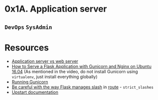# 0x1A. Application server
## `DevOps` `SysAdmin`

# Resources
* [Application server vs web server](https://www.nginx.com/resources/glossary/application-server-vs-web-server/)
* [How to Serve a Flask Application with Gunicorn and Nginx on Ubuntu 16.04](https://www.digitalocean.com/community/tutorials/how-to-serve-flask-applications-with-gunicorn-and-nginx-on-ubuntu-16-04) (As mentioned in the video, do not install Gunicorn using `virtualenv`, just install everything globally)
* [Running Gunicorn](https://docs.gunicorn.org/en/latest/run.html)
* [Be careful with the way Flask manages slash](https://werkzeug.palletsprojects.com/en/3.0.x/en/0.14.x/routing/) in [route](https://flask.palletsprojects.com/en/3.0.x/en/1.0.x/api/#flask.Flask.route) - `strict_slashes`
* [Upstart documentation](https://doc.ubuntu-fr.org/upstart)
